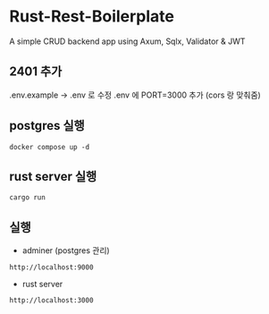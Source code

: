 # Rust-Rest-Boilerplate
A simple CRUD backend app using Axum, Sqlx, Validator & JWT


## 2401 추가
.env.example -> .env 로 수정
.env 에 PORT=3000 추가 (cors 랑 맞춰줌)

## postgres 실행
```
docker compose up -d
```

## rust server 실행
```
cargo run
```

## 실행
- adminer (postgres 관리)
```
http://localhost:9000
```

- rust server
```
http://localhost:3000
```
